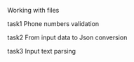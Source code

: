 Working with files

task1
Phone numbers validation

task2
From input data to Json conversion

task3
Input text parsing